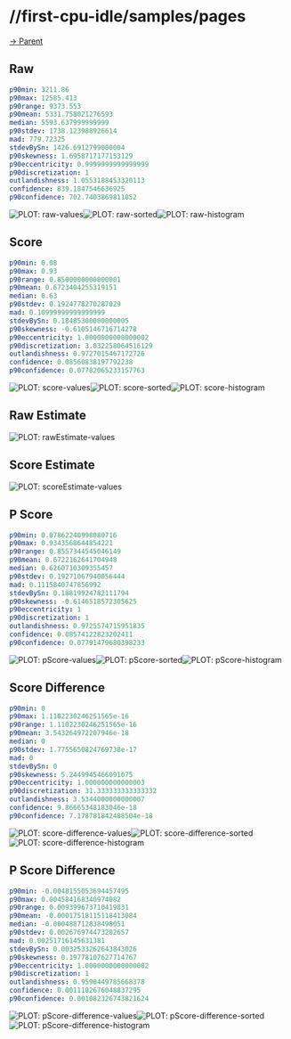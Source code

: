 
# //first-cpu-idle/samples/pages

[→ Parent](../..)


## Raw


```yaml
p90min: 3211.86
p90max: 12585.413
p90range: 9373.553
p90mean: 5331.758021276593
median: 5593.637999999999
p90stdev: 1738.123988926614
mad: 779.72325
stdevBySn: 1426.6912799000004
p90skewness: 1.6958717177153129
p90eccentricity: 0.9999999999999999
p90discretization: 1
outlandishness: 1.0553188453320113
confidence: 839.1847546636925
p90confidence: 702.7403869811052

```

![PLOT: raw-values](./raw/values.svg)![PLOT: raw-sorted](./raw/sorted.svg)![PLOT: raw-histogram](./raw/histogram.svg)
## Score


```yaml
p90min: 0.08
p90max: 0.93
p90range: 0.8500000000000001
p90mean: 0.6723404255319151
median: 0.63
p90stdev: 0.1924778270287029
mad: 0.10999999999999999
stdevBySn: 0.18485300000000005
p90skewness: -0.6105146716714278
p90eccentricity: 1.0000000000000002
p90discretization: 3.032258064516129
outlandishness: 0.9727015467172726
confidence: 0.08560838197792238
p90confidence: 0.07782065233157763

```

![PLOT: score-values](./score/values.svg)![PLOT: score-sorted](./score/sorted.svg)![PLOT: score-histogram](./score/histogram.svg)
## Raw Estimate

![PLOT: rawEstimate-values](./rawEstimate/values.svg)
## Score Estimate

![PLOT: scoreEstimate-values](./scoreEstimate/values.svg)
## P Score


```yaml
p90min: 0.07862240998080716
p90max: 0.9343568644854221
p90range: 0.8557344545046149
p90mean: 0.6722162641704948
median: 0.6260710309355457
p90stdev: 0.19271067940056444
mad: 0.1115840747856992
stdevBySn: 0.18819924782111794
p90skewness: -0.6146518572305625
p90eccentricity: 1
p90discretization: 1
outlandishness: 0.9725574715951835
confidence: 0.08574122823202411
p90confidence: 0.07791479680398233

```

![PLOT: pScore-values](./pScore/values.svg)![PLOT: pScore-sorted](./pScore/sorted.svg)![PLOT: pScore-histogram](./pScore/histogram.svg)
## Score Difference


```yaml
p90min: 0
p90max: 1.1102230246251565e-16
p90range: 1.1102230246251565e-16
p90mean: 3.543264972207946e-18
median: 0
p90stdev: 1.7755650824769738e-17
mad: 0
stdevBySn: 0
p90skewness: 5.2449945466091075
p90eccentricity: 1.000000000000003
p90discretization: 31.333333333333332
outlandishness: 3.5344000000000007
confidence: 9.86665348183046e-18
p90confidence: 7.178781842488504e-18

```

![PLOT: score-difference-values](./score-difference/values.svg)![PLOT: score-difference-sorted](./score-difference/sorted.svg)![PLOT: score-difference-histogram](./score-difference/histogram.svg)
## P Score Difference


```yaml
p90min: -0.0048155053694457495
p90max: 0.004584168340974082
p90range: 0.009399673710419831
p90mean: -0.00017518115118413084
median: -0.000488712838498051
p90stdev: 0.002676974473282657
mad: 0.00251716145631381
stdevBySn: 0.0032533262643843026
p90skewness: 0.19778107627714767
p90eccentricity: 1.0000000000000002
p90discretization: 1
outlandishness: 0.9590449785668378
confidence: 0.0011182676048837295
p90confidence: 0.001082326743821624

```

![PLOT: pScore-difference-values](./pScore-difference/values.svg)![PLOT: pScore-difference-sorted](./pScore-difference/sorted.svg)![PLOT: pScore-difference-histogram](./pScore-difference/histogram.svg)